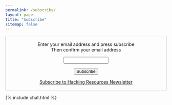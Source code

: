 ```yaml
---
permalink: /subscribe/
layout: page
title: "Subscribe"
sitemap: false
---
```


 <form style="border:1px solid #ccc;padding:3px;text-align:center;" action="https://tinyletter.com/hacking-resources" method="post" target="popupwindow" onsubmit="window.open('https://tinyletter.com/hacking-resources', 'popupwindow', 'scrollbars=yes,width=800,height=600');return true"><p><label for="tlemail">Enter your email address and press subscribe<br>Then confirm your email address</label></p><p><input type="text" style="width:140px" name="email" id="tlemail" /></p><input type="hidden" value="1" name="embed"/><input type="submit" value="Subscribe" /><p><a href="http://hacking-resources.com" target="_blank">Subscribe to Hacking Resources Newsletter</a></p></form>
 
 {% include chat.html %}
         
